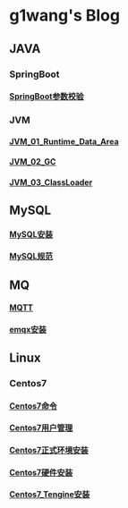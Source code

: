 # g1wang's Blog

## JAVA

###  SpringBoot
#### [SpringBoot参数校验](./Blog/JAVA/SpringBoot/SpringBoot参数校验.md)

### JVM

#### [JVM_01_Runtime_Data_Area](./Blog/JAVA/JVM/JVM_01_Runtime_Data_Area.md)

#### [JVM_02_GC](./Blog/JAVA/JVM/JVM_02_GC.md)

#### [JVM_03_ClassLoader](./Blog/JAVA/JVM/JVM_03_ClassLoader.md)

## MySQL
#### [MySQL安装](./Blog/MySQL/mysql安装.md)

#### [MySQL规范](./Blog/MySQL/mysql规范.md)

## MQ

#### [MQTT](./Blog/MQ/MQTT.md)

#### [emqx安装](./Blog/MQ/emqx安装.md)

## Linux
### Centos7

#### [Centos7命令](./Blog/Linux/Centos7/Centos7命令.md)

#### [Centos7用户管理](./Blog/Linux/Centos7/Centos7用户管理.md)

#### [Centos7正式环境安装](./Blog/Linux/Centos7/Centos7正式环境安装.md)

#### [Centos7硬件安装](./Blog/Linux/Centos7/Centos7硬件安装.md)

#### [Centos7_Tengine安装](./Blog/Linux/Centos7/Centos7_Tengine安装.md)

